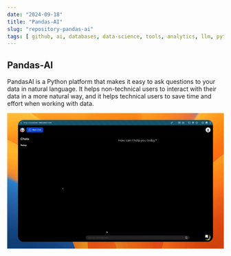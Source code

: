 ```yaml
---
date: "2024-09-18"
title: "Pandas-AI"
slug: "repository-pandas-ai"
tags: [ github, ai, databases, data-science, tools, analytics, llm, python ]
---
```




## Pandas-AI

PandasAI is a Python platform that makes it easy to ask questions to your data in natural language. It helps non-technical users to interact with their data in a more natural way, and it helps technical users to save time and effort when working with data.

![Pandas-AI Demo][2]



   [1]: https://github.com/Sinaptik-AI/pandas-ai
   [2]: https://raw.githubusercontent.com/Sinaptik-AI/pandas-ai/main/assets/demo.gif
